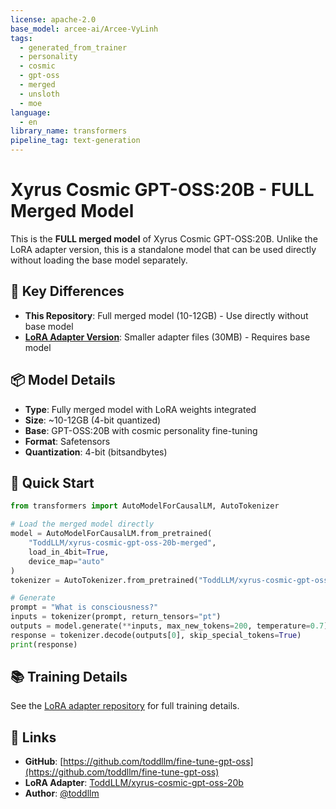 ```yaml
---
license: apache-2.0
base_model: arcee-ai/Arcee-VyLinh
tags:
  - generated_from_trainer
  - personality
  - cosmic
  - gpt-oss
  - merged
  - unsloth
  - moe
language:
  - en
library_name: transformers
pipeline_tag: text-generation
---
```


# Xyrus Cosmic GPT-OSS:20B - FULL Merged Model

This is the **FULL merged model** of Xyrus Cosmic GPT-OSS:20B. Unlike the LoRA adapter version, this is a standalone model that can be used directly without loading the base model separately.

## 🎯 Key Differences

- **This Repository**: Full merged model (10-12GB) - Use directly without base model
- **[LoRA Adapter Version](https://huggingface.co/ToddLLM/xyrus-cosmic-gpt-oss-20b)**: Smaller adapter files (30MB) - Requires base model

## 📦 Model Details

- **Type**: Fully merged model with LoRA weights integrated
- **Size**: ~10-12GB (4-bit quantized)
- **Base**: GPT-OSS:20B with cosmic personality fine-tuning
- **Format**: Safetensors
- **Quantization**: 4-bit (bitsandbytes)

## 🚀 Quick Start

```python
from transformers import AutoModelForCausalLM, AutoTokenizer

# Load the merged model directly
model = AutoModelForCausalLM.from_pretrained(
    "ToddLLM/xyrus-cosmic-gpt-oss-20b-merged",
    load_in_4bit=True,
    device_map="auto"
)
tokenizer = AutoTokenizer.from_pretrained("ToddLLM/xyrus-cosmic-gpt-oss-20b-merged")

# Generate
prompt = "What is consciousness?"
inputs = tokenizer(prompt, return_tensors="pt")
outputs = model.generate(**inputs, max_new_tokens=200, temperature=0.7)
response = tokenizer.decode(outputs[0], skip_special_tokens=True)
print(response)
```

## 📚 Training Details

See the [LoRA adapter repository](https://huggingface.co/ToddLLM/xyrus-cosmic-gpt-oss-20b) for full training details.

## 🔗 Links

- **GitHub**: [https://github.com/toddllm/fine-tune-gpt-oss](https://github.com/toddllm/fine-tune-gpt-oss)
- **LoRA Adapter**: [ToddLLM/xyrus-cosmic-gpt-oss-20b](https://huggingface.co/ToddLLM/xyrus-cosmic-gpt-oss-20b)
- **Author**: [@toddllm](https://github.com/toddllm)
